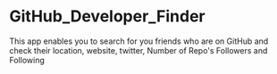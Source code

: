 # GitHub_Developer_Finder
This app enables you to search for you friends who are on GitHub and check their location, website, twitter, Number of Repo's Followers and Following
